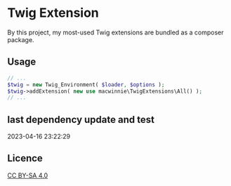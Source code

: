 # Twig Extension

By this project, my most-used Twig extensions are bundled as a composer package.

## Usage

```php
// ...
$twig = new Twig_Environment( $loader, $options );
$twig->addExtension( new use macwinnie\TwigExtensions\All() );
// ...
```

## last dependency update and test

2023-04-16 23:22:29

## Licence

[CC BY-SA 4.0](https://creativecommons.org/licenses/by-sa/4.0/deed.en)
